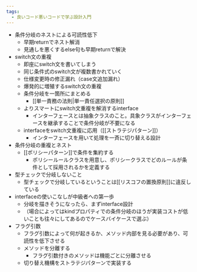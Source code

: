```yaml
---
tags:
  - 良いコード悪いコードで学ぶ設計入門
---
```

- 条件分岐のネストによる可読性低下
	- 早期returnでネスト解消
	- 見通しを悪くするelse句も早期returnで解決
- switch文の重複
	- 即座にswitch文を書いてしまう
	- 同じ条件式のswitch文が複数書かれていく
	- 仕様変更時の修正漏れ（case文追加漏れ）
	- 爆発的に増殖するswitch文の重複
	- 条件分岐を一箇所にまとめる
		- [[単一責務の法則|単一責任選択の原則]]
	- よりスマートにswitch文重複を解消するinterface
		- インターフェースとは抽象クラスのこと。具象クラスがインターフェースを継承することで条件分岐が不要になる
	- interfaceをswitch文重複に応用（[[ストラテジパターン]]）
		- インターフェースを用いて処理を一斉に切り替える設計
- 条件分岐の重複とネスト
	- [[ポリシーパターン]]で条件を集約する
		- ポリシールールクラスを用意し、ポリシークラスでどのルールが条件として採用されるかを定義する
- 型チェックで分岐しないこと
	- 型チェックで分岐しているということは[[リスコフの置換原則]]に違反している
- interfaceの使いこなしが中級者への第一歩
	- 分岐を描きそうになったら、まずinterface設計
	- （場合によってはkindプロパティでの条件分岐のほうが実装コストが低いことも往々にしてあるのでケースバイケースで選ぶ）
- フラグ引数
	- フラグ引数によって何が起きるか、メソッド内部を見る必要があり、可読性を低下させる
	- メソッドを分離する
		- フラグ引数付きのメソッドは機能ごとに分離させる
	- 切り替え機構をストラテジパターンで実装する